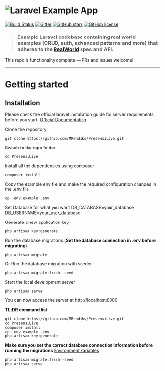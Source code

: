# ![Laravel Example App](logo.png)

[![Build Status](https://img.shields.io/travis/gothinkster/laravel-realworld-example-app/master.svg)](https://travis-ci.org/gothinkster/laravel-realworld-example-app) [![Gitter](https://img.shields.io/gitter/room/realworld-dev/laravel.svg)](https://gitter.im/realworld-dev/laravel) [![GitHub stars](https://img.shields.io/github/stars/gothinkster/laravel-realworld-example-app.svg)](https://github.com/gothinkster/laravel-realworld-example-app/stargazers) [![GitHub license](https://img.shields.io/github/license/gothinkster/laravel-realworld-example-app.svg)](https://raw.githubusercontent.com/gothinkster/laravel-realworld-example-app/master/LICENSE)

> ### Example Laravel codebase containing real world examples (CRUD, auth, advanced patterns and more) that adheres to the [RealWorld](https://github.com/gothinkster/realworld-example-apps) spec and API.

This repo is functionality complete — PRs and issues welcome!

----------

# Getting started

## Installation

Please check the official laravel installation guide for server requirements before you start. [Official Documentation](https://laravel.com/docs/5.4/installation#installation)


Clone the repository

    git clone https://github.com/MRendiks/PresensiLive.git

Switch to the repo folder

    cd PresensiLive

Install all the dependencies using composer

    composer install

Copy the example env file and make the required configuration changes in the .env file

    cp .env.example .env

Set Database for what you want
    DB_DATABASE=your_database
    DB_USERNAME=your_user_database

Generate a new application key

    php artisan key:generate

Run the database migrations (**Set the database connection in .env before migrating**)

    php artisan migrate

Or Run the database migration with seeder

    php artisan migrate:fresh--seed

Start the local development server

    php artisan serve

You can now access the server at http://localhost:8000

**TL;DR command list**

    git clone https://github.com/MRendiks/PresensiLive.git
    cd PresensiLive
    composer install
    cp .env.example .env
    php artisan key:generate
    
**Make sure you set the correct database connection information before running the migrations** [Environment variables](#environment-variables)

    php artisan migrate:fresh--seed
    php artisan serve